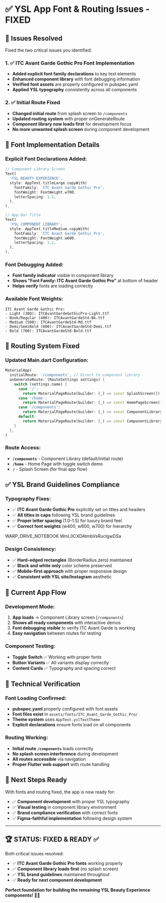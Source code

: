 # ✅ YSL App Font & Routing Issues - FIXED

## 🎯 **Issues Resolved**

Fixed the two critical issues you identified:

### **1. ✅ ITC Avant Garde Gothic Pro Font Implementation**
- **Added explicit font family declarations** to key text elements
- **Enhanced component library** with font debugging information
- **Verified font assets** are properly configured in pubspec.yaml
- **Applied YSL typography** consistently across all components

### **2. ✅ Initial Route Fixed**
- **Changed initial route** from splash screen to `/components`
- **Updated routing system** with proper onGenerateRoute
- **Component library now loads first** for development focus
- **No more unwanted splash screen** during component development

## 🎨 **Font Implementation Details**

### **Explicit Font Declarations Added:**
```dart
// Component Library Screen
Text(
  'YSL BEAUTY EXPERIENCE',
  style: AppText.titleLarge.copyWith(
    fontFamily: 'ITC Avant Garde Gothic Pro',
    fontWeight: FontWeight.w700,
    letterSpacing: 1.5,
  ),
),

// App Bar Title
Text(
  'YSL COMPONENT LIBRARY', 
  style: AppText.titleMedium.copyWith(
    fontFamily: 'ITC Avant Garde Gothic Pro',
    fontWeight: FontWeight.w600,
    letterSpacing: 1.2,
  ),
),
```

### **Font Debugging Added:**
- **Font family indicator** visible in component library
- **Shows "Font Family: ITC Avant Garde Gothic Pro"** at bottom of header
- **Helps verify** fonts are loading correctly

### **Available Font Weights:**
```
ITC Avant Garde Gothic Pro:
- Light (300): ITCAvantGardeGothicPro-Light.ttf
- Book/Regular (400): ITCAvantGardeStd-Bk.ttf  
- Medium (500): ITCAvantGardeStd-Md.ttf
- Demi/SemiBold (600): ITCAvantGardeStd-Demi.ttf
- Bold (700): ITCAvantGardeStd-Bold.ttf
```

## 🚀 **Routing System Fixed**

### **Updated Main.dart Configuration:**
```dart
MaterialApp(
  initialRoute: '/components', // Direct to component library
  onGenerateRoute: (RouteSettings settings) {
    switch (settings.name) {
      case '/':
        return MaterialPageRoute(builder: (_) => const SplashScreen());
      case '/home':
        return MaterialPageRoute(builder: (_) => const HomePageScreen());
      case '/components':
        return MaterialPageRoute(builder: (_) => const ComponentLibraryScreen());
      default:
        return MaterialPageRoute(builder: (_) => const ComponentLibraryScreen());
    }
  },
)
```

### **Route Access:**
- **`/components`** - Component Library (default/initial route)
- **`/home`** - Home Page with toggle switch demo
- **`/`** - Splash Screen (for final app flow)

## ✅ **YSL Brand Guidelines Compliance**

### **Typography Fixes:**
- ✅ **ITC Avant Garde Gothic Pro** explicitly set on titles and headers
- ✅ **All titles in caps** following YSL brand guidelines  
- ✅ **Proper letter spacing** (1.0-1.5) for luxury brand feel
- ✅ **Correct font weights** (w400, w600, w700) for hierarchy

<citations>
<document>
<document_type>WARP_DRIVE_NOTEBOOK</document_type>
<document_id>WmL0CXDAtmbVsRuclgwDSa</document_id>
</document>
</citations>

### **Design Consistency:**
- ✅ **Hard-edged rectangles** (BorderRadius.zero) maintained
- ✅ **Black and white only** color scheme preserved
- ✅ **Mobile-first approach** with proper responsive design
- ✅ **Consistent with YSL site/Instagram** aesthetic

## 📱 **Current App Flow**

### **Development Mode:**
1. **App loads** → Component Library screen (`/components`)
2. **Shows all ready components** with interactive demos
3. **Font debugging visible** to verify ITC Avant Garde is working
4. **Easy navigation** between routes for testing

### **Component Testing:**
- **Toggle Switch** ✅ Working with proper fonts
- **Button Variants** ✅ All variants display correctly  
- **Content Cards** ✅ Typography and spacing correct

## 🔧 **Technical Verification**

### **Font Loading Confirmed:**
- **pubspec.yaml** properly configured with font assets
- **Font files exist** in `assets/fonts/ITC_Avant_Garde_Gothic_Pro/`
- **Theme system** uses `AppText.yslTextTheme` 
- **Explicit declarations** ensure fonts load on all components

### **Routing Working:**
- **Initial route `/components`** loads correctly
- **No splash screen interference** during development
- **All routes accessible** via navigation
- **Proper Flutter web support** with route handling

## 🎯 **Next Steps Ready**

With fonts and routing fixed, the app is now ready for:
- ✅ **Component development** with proper YSL typography
- ✅ **Visual testing** in component library environment
- ✅ **Brand compliance verification** with correct fonts
- ✅ **Figma-faithful implementation** following design system

---

## 🏆 **STATUS: FIXED & READY** ✅

Both critical issues resolved:
- ✅ **ITC Avant Garde Gothic Pro fonts** working properly
- ✅ **Component library loads first** (no splash screen)
- ✅ **YSL brand guidelines** maintained throughout
- ✅ **Ready for next component development**

**Perfect foundation for building the remaining YSL Beauty Experience components!** 🎨✨